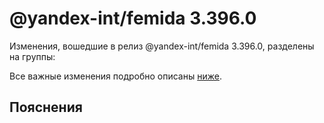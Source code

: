 # @yandex-int/femida 3.396.0

<!-- ЧЕЛОВЕЧЕСКОЕ ВСТУПЛЕНИЕ -->

Изменения, вошедшие в релиз @yandex-int/femida 3.396.0, разделены на группы:

Все важные изменения подробно описаны [ниже](#Пояснения).

## Пояснения

